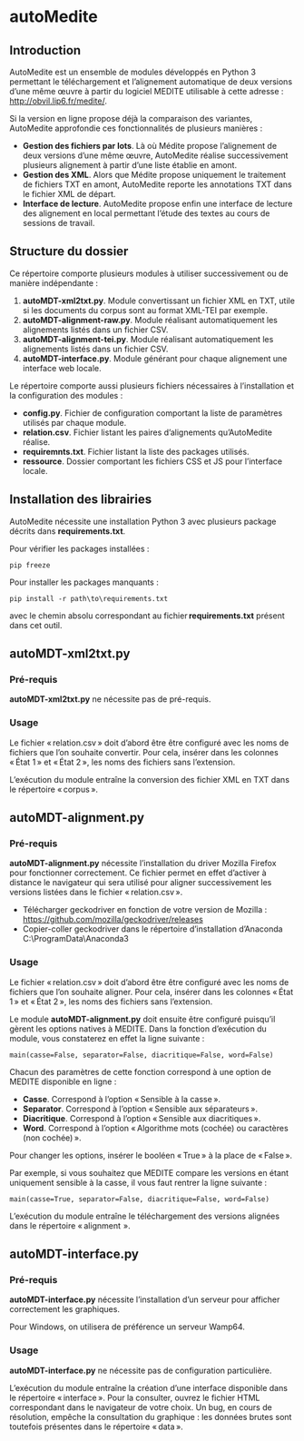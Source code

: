 # autoMedite

## Introduction

AutoMedite est un ensemble de modules développés en Python 3 permettant le téléchargement et l’alignement automatique de deux versions d’une même œuvre à partir du logiciel MEDITE utilisable à cette adresse : http://obvil.lip6.fr/medite/.

Si la version en ligne propose déjà la comparaison des variantes, AutoMedite approfondie ces fonctionnalités de plusieurs manières :

*  **Gestion des fichiers par lots**. Là où Médite propose l’alignement de deux versions d’une même œuvre, AutoMedite réalise successivement plusieurs alignement à partir d’une liste établie en amont.
*  **Gestion des XML**. Alors que Médite propose uniquement le traitement de fichiers TXT en amont, AutoMedite reporte les annotations TXT dans le fichier XML de départ.
*  **Interface de lecture**. AutoMedite propose enfin une interface de lecture des alignement en local permettant l’étude des textes au cours de sessions de travail.

## Structure du dossier

Ce répertoire comporte plusieurs modules à utiliser successivement ou de manière indépendante :

1. **autoMDT-xml2txt.py**. Module convertissant un fichier XML en TXT, utile si les documents du corpus sont au format XML-TEI par exemple.
2. **autoMDT-alignment-raw.py**. Module réalisant automatiquement les alignements listés dans un fichier CSV.
3. **autoMDT-alignment-tei.py**. Module réalisant automatiquement les alignements listés dans un fichier CSV.
4. **autoMDT-interface.py**. Module générant pour chaque alignement une interface web locale.

Le répertoire comporte aussi plusieurs fichiers nécessaires à  l’installation et la configuration des modules :
* **config.py**. Fichier de configuration comportant la liste de paramètres utilisés par chaque module.
* **relation.csv**. Fichier listant les paires d’alignements qu’AutoMedite réalise.
* **requiremnts.txt**. Fichier listant la liste des packages utilisés.
* **ressource**. Dossier comportant les fichiers CSS et JS pour l’interface locale.

## Installation des librairies

AutoMedite nécessite une installation Python 3 avec plusieurs package décrits dans **requirements.txt**.

Pour vérifier les packages installées :

    pip freeze
    
Pour installer les packages manquants :

    pip install -r path\to\requirements.txt
    
avec le chemin absolu correspondant au fichier **requirements.txt** présent dans cet outil.

## autoMDT-xml2txt.py

### Pré-requis

**autoMDT-xml2txt.py** ne nécessite pas de pré-requis.

### Usage

Le fichier « relation.csv » doit d’abord être être configuré avec les noms de fichiers que l’on souhaite convertir. Pour cela, insérer dans les colonnes « État 1 » et « État 2 », les noms des fichiers sans l’extension.

L’exécution du module entraîne la conversion des fichier XML en TXT dans le répertoire « corpus ».

## autoMDT-alignment.py

### Pré-requis

**autoMDT-alignment.py** nécessite l’installation du driver Mozilla Firefox pour fonctionner correctement. Ce fichier permet en effet d’activer à distance le navigateur qui sera utilisé pour aligner successivement les versions listées dans le fichier « relation.csv ».

* Télécharger geckodriver en fonction de votre version de Mozilla : https://github.com/mozilla/geckodriver/releases
* Copier-coller geckodriver dans le répertoire d’installation d’Anaconda C:\\ProgramData\\Anaconda3

### Usage

Le fichier « relation.csv » doit d’abord être être configuré avec les noms de fichiers que l’on souhaite aligner. Pour cela, insérer dans les colonnes « État 1 » et « État 2 », les noms des fichiers sans l’extension.

Le module **autoMDT-alignment.py** doit ensuite être configuré puisqu’il gèrent les options natives à MEDITE. Dans la fonction d’exécution du module, vous constaterez en effet la ligne suivante :

    main(casse=False, separator=False, diacritique=False, word=False)
    
Chacun des paramètres de cette fonction correspond à une option de MEDITE disponible en ligne :

* **Casse**. Correspond à l’option « Sensible à la casse ».
* **Separator**. Correspond à l’option « Sensible aux séparateurs ».
* **Diacritique**. Correspond à l’option « Sensible aux diacritiques ».
* **Word**. Correspond à l’option « Algorithme mots (cochée) ou caractères (non cochée) ».

Pour changer les options, insérer le booléen « True » à la place de « False ».

Par exemple, si vous souhaitez que MEDITE compare les versions en étant uniquement sensible à la casse, il vous faut rentrer la ligne suivante :

    main(casse=True, separator=False, diacritique=False, word=False)

L’exécution du module entraîne le téléchargement des versions alignées dans le répertoire « alignment  ».

## autoMDT-interface.py

### Pré-requis

**autoMDT-interface.py** nécessite l’installation d’un serveur pour afficher correctement les graphiques. 

Pour Windows, on utilisera de préférence un serveur Wamp64.

### Usage

**autoMDT-interface.py** ne nécessite pas de configuration particulière.

L’exécution du module entraîne la création d’une interface disponible dans le répertoire « interface ». Pour la consulter, ouvrez le fichier HTML correspondant dans le navigateur de votre choix. Un bug, en cours de résolution, empêche la consultation du graphique : les données brutes sont toutefois présentes dans le répertoire « data ».